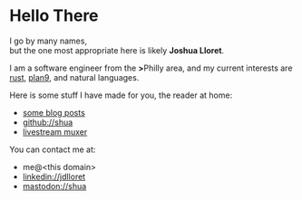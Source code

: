 <h1>Hello There</h1>
<p>
I go by many names, 
<br>but the one most appropriate here is likely <b>Joshua Lloret</b>.
</p>
<p>
I am a software engineer from the <b>&gt;</b>Philly area,
and my current interests are
<a href="https://www.rust-lang.org/en-US/">rust</a>,
<a href="https://en.wikipedia.org/wiki/Plan_9_from_Bell_Labs">plan9</a>,
and natural languages.
</p>

<p>
Here is some stuff I have made for you, the reader at home:
	<ul>
	<li><a href="b">some blog posts</a></li>
	<li><a href="https://github.com/shua">github://shua</a></li>
	<li><a href="https://shua.github.io/ssm">livestream muxer</a></li>
	</ul>
</p>

<p>
You can contact me at:
	<ul>
	<li>me@&lt;this&nbsp;domain&gt;</li>
	<li><a href="https://www.linkedin.com/in/jdlloret">linkedin://jdlloret</a></li>
	<li><a rel="me" href="https://ruhr.social/@shua">mastodon://shua</a></li>
	</ul>
</p>
